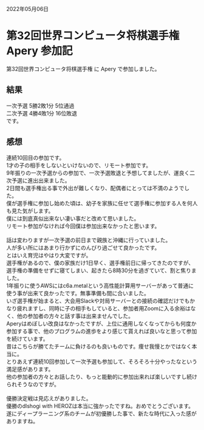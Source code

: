 2022年05月06日

# 第32回世界コンピュータ将棋選手権 Apery 参加記

第32回世界コンピュータ将棋選手権 に Apery で参加しました。<br>

## 結果

一次予選 5勝2敗1分 5位通過<br>
二次予選 4勝4敗1分 16位敗退<br>
です。

## 感想

連続10回目の参加です。<br>
1才の子の相手をしないといけないので、リモート参加です。<br>
9年振りの一次予選からの参加で、一次予選敗退と予想してましたが、運良く二次予選に進出出来ました。<br>
2日間も選手権出る事で外出が難しくなり、配偶者にとっては不満のようでした。<br>
僕が選手権に参加し始めた頃は、幼子を家族に任せて選手権に参加する人を何人も見た気がします。<br>
僕には到底真似出来ない凄い事だと改めて思いました。<br>
リモート参加がなければ今回僕は参加出来なかったと思います。<br>
<br>
話は変わりますが一次予選の前日まで親族と沖縄に行っていました。<br>
人が多い所にはあまり行かずにのんびり過ごせて良かったです。<br>
とはいえ育児はやはり大変ですが。<br>
選手権があるので、僕の家族だけ1日早く、選手権前日に帰ってきたのですが、<br>
選手権の準備をせずに寝てしまい、起きたら8時30分を過ぎていて、割と焦りました。<br>
1年振りに使うAWSにはc6a.metalという高性能計算用サーバーがあって普通に使う事が出来て良かったです。無事準備も間に合いました。<br>
いざ選手権が始まると、大会用Slackや対局サーバーとの接続の確認だけでもかなり疲れますし、同時に子の相手もしていると、参加者用Zoomに入る余裕はなく、他の参加者の方々と話す事は出来ませんでした。<br>
Aperyはめぼしい改良はなかったですが、上位に通用しなくなってからも何度か参加する事で、他のプログラムの進歩をより感じて貰えれば良いなと思って参加を続けています。<br>
昔はこちらが勝てたチームに負けるのも良いものです。痩せ我慢とかではなく本当に。<br>
とりあえず連続10回参加して一次予選も参加して、そろそろ十分やったなという満足感があります。<br>
他の参加者の方々とお話したり、もっと能動的に参加出来れば楽しいですし続けられそうなのですが。<br>
<br>
優勝決定戦は見応えがありました。<br>
優勝のdlshogi with HEROZは本当に強かったですね。おめでとうございます。<br>
遂にディープラーニング系のチームが初優勝した事で、新たな時代に入った感がありますね。<br>
